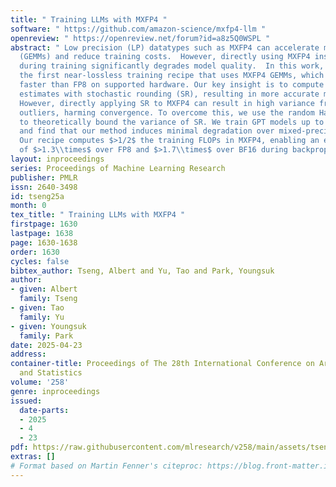 ```yaml
---
title: " Training LLMs with MXFP4 "
software: " https://github.com/amazon-science/mxfp4-llm "
openreview: " https://openreview.net/forum?id=a8z5Q0WSPL "
abstract: " Low precision (LP) datatypes such as MXFP4 can accelerate matrix multiplications
  (GEMMs) and reduce training costs.  However, directly using MXFP4 instead of BF16
  during training significantly degrades model quality.  In this work, we present
  the first near-lossless training recipe that uses MXFP4 GEMMs, which are $2\\times$
  faster than FP8 on supported hardware. Our key insight is to compute unbiased gradient
  estimates with stochastic rounding (SR), resulting in more accurate model updates.
  However, directly applying SR to MXFP4 can result in high variance from block-level
  outliers, harming convergence. To overcome this, we use the random Hadamard tranform
  to theoretically bound the variance of SR. We train GPT models up to 6.7B parameters
  and find that our method induces minimal degradation over mixed-precision BF16 training.
  Our recipe computes $>1/2$ the training FLOPs in MXFP4, enabling an estimated speedup
  of $>1.3\\times$ over FP8 and $>1.7\\times$ over BF16 during backpropagation. "
layout: inproceedings
series: Proceedings of Machine Learning Research
publisher: PMLR
issn: 2640-3498
id: tseng25a
month: 0
tex_title: " Training LLMs with MXFP4 "
firstpage: 1630
lastpage: 1638
page: 1630-1638
order: 1630
cycles: false
bibtex_author: Tseng, Albert and Yu, Tao and Park, Youngsuk
author:
- given: Albert
  family: Tseng
- given: Tao
  family: Yu
- given: Youngsuk
  family: Park
date: 2025-04-23
address:
container-title: Proceedings of The 28th International Conference on Artificial Intelligence
  and Statistics
volume: '258'
genre: inproceedings
issued:
  date-parts:
  - 2025
  - 4
  - 23
pdf: https://raw.githubusercontent.com/mlresearch/v258/main/assets/tseng25a/tseng25a.pdf
extras: []
# Format based on Martin Fenner's citeproc: https://blog.front-matter.io/posts/citeproc-yaml-for-bibliographies/
---
```

